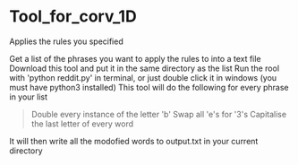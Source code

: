 # Tool_for_corv_1D
Applies the rules you specified

Get a list of the phrases you want to apply the rules to into a text file
Download this tool and put it in the same directory as the list
Run the rool with 'python reddit.py' in terminal, or just double click it in windows (you must have python3 installed)
This tool will do the following for every phrase in your list

>Double every instance of the letter 'b'
>Swap all 'e's for '3's
>Capitalise the last letter of every word

It will then write all the modofied words to output.txt in your current directory
